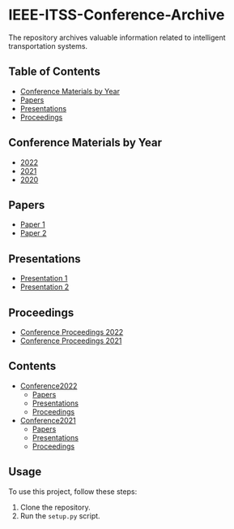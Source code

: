 # IEEE-ITSS-Conference-Archive
The repository archives valuable information related to intelligent transportation systems. 


## Table of Contents

- [Conference Materials by Year](#conference-materials-by-year)
- [Papers](#papers)
- [Presentations](#presentations)
- [Proceedings](#proceedings)

## Conference Materials by Year

- [2022](conference-2022/)
- [2021](conference-2021/)
- [2020](conference-2020/)

## Papers

- [Paper 1](papers/paper1.pdf)
- [Paper 2](papers/paper2.pdf)

## Presentations

- [Presentation 1](presentations/presentation1.pdf)
- [Presentation 2](presentations/presentation2.pdf)

## Proceedings

- [Conference Proceedings 2022](proceedings/conference-proceedings-2022.pdf)
- [Conference Proceedings 2021](proceedings/conference-proceedings-2021.pdf)

## Contents

- [Conference2022](Conference2022/)
  - [Papers](Conference2022/Papers.md)
  - [Presentations](Conference2022/Presentations.md)
  - [Proceedings](Conference2022/Proceedings.md)
- [Conference2021](Conference2021/)
  - [Papers](Conference2021/Papers.md)
  - [Presentations](Conference2021/Presentations.md)
  - [Proceedings](Conference2021/Proceedings.md)
 

## Usage

To use this project, follow these steps:
1. Clone the repository.
2. Run the `setup.py` script.


